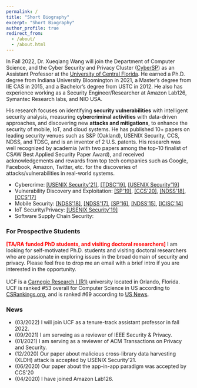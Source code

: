 ```yaml
---
permalink: /
title: "Short Biography"
excerpt: "Short Biography"
author_profile: true
redirect_from: 
  - /about/
  - /about.html
---
```


<p>In Fall 2022, Dr. Xueqiang Wang will join the Department of Computer Science, and the Cyber Security and Privacy Cluster (<a href="https://sites.google.com/view/ucfcybersp/home" target="_blank" rel="noopener">CyberSP</a>) as an Assistant Professor at the <a href="https://www.ucf.edu" target="_blank" rel="noopener">University of Central Florida</a>. He earned a Ph.D. degree from Indiana University Bloomington in 2021, a Master’s degree from IIE CAS in 2015, and a Bachelor’s degree from USTC in 2012. He also has experience working as a Security Engineer/Researcher at Amazon Lab126, Symantec Research labs, and NIO USA.</p>

<p>His research focuses on identifying <b>security vulnerabilities</b> with intelligent security analysis, measuring <b>cybercriminal activities</b> with data-driven approaches, and discovering new <b>attacks and mitigations</b>, to enhance the security of mobile, IoT, and cloud systems. He has published 10+ papers on leading security venues such as S&P (Oakland), USENIX Security, CCS, NDSS, and TDSC, and is an inventor of 2 U.S. patents. His research was well recognized by academia (with two papers among the top-10 finalist of CSAW Best Applied Security Paper Award), and received acknowledgements and rewards from top tech companies such as Google,  Facebook, Amazon, Twitter, etc. for the discoveries of attacks/vulnerabilities in real-world systems. </p>

<ul>
  <li>Cybercrime: <a href="https://xw48.github.io/files/wang2021understanding.pdf" target="_blank" rel="noopener">[USENIX Security'21]</a>, <a href="https://xw48.github.io/files/lee2019understanding.pdf" target="_blank" rel="noopener">[TDSC'19]</a>, <a href="https://xw48.github.io/files/lee2019understandingi.pdf" target="_blank" rel="noopener">[USENIX Security'19]</a></li>
  <li>Vulnerability Discovery and Exploitation: <a href="https://xw48.github.io/files/you2019profuzzer.pdf" target="_blank" rel="noopener">[SP'19]</a>, <a href="https://xw48.github.io/files/lu2020demystifying.pdf" target="_blank" rel="noopener">[CCS'20]</a>, <a href="https://xw48.github.io/files/zhang2018level.pdf" target="_blank" rel="noopener">[NDSS'18]</a>, <a href="https://xw48.github.io/files/li2017unleashing.pdf" target="_blank" rel="noopener">[CCS'17]</a></li>
  <li>Mobile Security: <a href="https://xw48.github.io/files/duan2018things.pdf" target="_blank" rel="noopener">[NDSS'18]</a>, <a href="https://xw48.github.io/files/pan2017dark.pdf" target="_blank" rel="noopener">[NDSS'17]</a>, <a href="https://xw48.github.io/files/chen2016following.pdf" target="_blank" rel="noopener">[SP'16]</a>, <a href="https://xw48.github.io/files/wang2015deepdroid.pdf" target="_blank" rel="noopener">[NDSS'15]</a>, <a href="https://xw48.github.io/files/wang2014wrapdroid.pdf" target="_blank" rel="noopener">[ICISC'14]</a></li>
  <li>IoT Security/Privacy: <a href="https://xw48.github.io/files/wang2019looking.pdf" target="_blank" rel="noopener">[USENIX Security'19]</a></li>
  <li>Software Supply Chain Security: </li>
</ul>

<h3>For Prospective Students</h3>
<p> <b><font color="red">[TA/RA funded PhD students, and visiting doctoral researchers]</font></b> I am looking for self-motivated Ph.D. students and visiting doctoral researchers who are passionate in exploring issues in the broad domain of security and privacy. Please feel free to drop me an email with a brief intro if you are interested in the opportunity. 
<br><br>UCF is a <a href="https://en.wikipedia.org/wiki/List_of_research_universities_in_the_United_States">Carnegie Research I (R1)</a> university located in Orlando, Florida. UCF is ranked #53 overall for Computer Science in US according to  <a href="http://csrankings.org/#/index?all">CSRankings.org</a>, and is ranked #69 according to <a href="https://www.usnews.com/best-graduate-schools/top-science-schools/computer-science-rankings">US News</a>.
</p>

<h3>News</h3>
<ul>
  <li>(03/2022) I will join UCF as a tenure-track assistant professor in fall 2022.</li>
  <li>(09/2021) I am serveing as a reviewer of IEEE Security & Privacy.</li>
  <li>(01/2021) I am serving as a reviewer of ACM Transactions on Privacy and Security.</li>
  <li>(12/2020) Our paper about malicious cross-library data harvesting (XLDH) attack is accepted by USENIX Security'21.</li>
  <li>(06/2020) Our paper about the app-in-app paradigm was accepted by CCS'20</li>
  <li>(04/2020) I have joined Amazon Lab126.</li>
</ul>